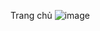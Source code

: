 Trang chủ 
![image](https://github.com/user-attachments/assets/913efc3d-47dd-42a0-ab69-84d868e68023)
